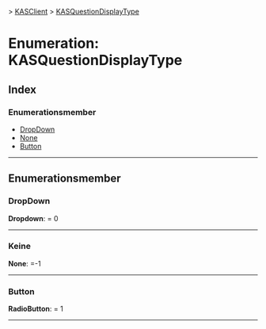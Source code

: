 [](../README.md) > [KASClient](../modules/kasclient.md) > [KASQuestionDisplayType](../enums/kasclient.kasquestiondisplaytype.md)

# <a name="enumeration-kasquestiondisplaytype"></a>Enumeration: KASQuestionDisplayType

## <a name="index"></a>Index 

### <a name="enumeration-members"></a>Enumerationsmember

* [DropDown](kasclient.kasquestiondisplaytype.md#dropdown)
* [None](kasclient.kasquestiondisplaytype.md#none)
* [Button](kasclient.kasquestiondisplaytype.md#radiobutton)

---

## <a name="enumeration-members"></a>Enumerationsmember

<a id="dropdown"></a>

###  <a name="dropdown"></a>DropDown

**Dropdown**: = 0

___

<a id="none"></a>

###  <a name="none"></a>Keine

**None**: =-1

___

<a id="radiobutton"></a>

###  <a name="radiobutton"></a>Button

**RadioButton**: = 1

___

